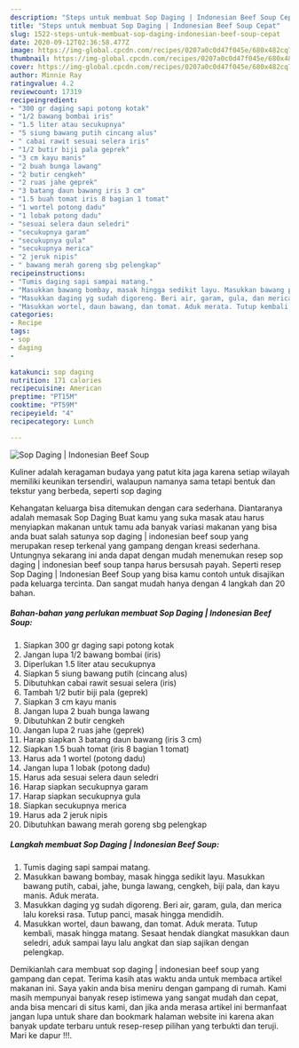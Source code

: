 ```yaml
---
description: "Steps untuk membuat Sop Daging | Indonesian Beef Soup Cepat"
title: "Steps untuk membuat Sop Daging | Indonesian Beef Soup Cepat"
slug: 1522-steps-untuk-membuat-sop-daging-indonesian-beef-soup-cepat
date: 2020-09-12T02:36:58.477Z
image: https://img-global.cpcdn.com/recipes/0207a0c0d47f045e/680x482cq70/sop-daging-indonesian-beef-soup-foto-resep-utama.jpg
thumbnail: https://img-global.cpcdn.com/recipes/0207a0c0d47f045e/680x482cq70/sop-daging-indonesian-beef-soup-foto-resep-utama.jpg
cover: https://img-global.cpcdn.com/recipes/0207a0c0d47f045e/680x482cq70/sop-daging-indonesian-beef-soup-foto-resep-utama.jpg
author: Minnie Ray
ratingvalue: 4.2
reviewcount: 17319
recipeingredient:
- "300 gr daging sapi potong kotak"
- "1/2 bawang bombai iris"
- "1.5 liter atau secukupnya"
- "5 siung bawang putih cincang alus"
- " cabai rawit sesuai selera iris"
- "1/2 butir biji pala geprek"
- "3 cm kayu manis"
- "2 buah bunga lawang"
- "2 butir cengkeh"
- "2 ruas jahe geprek"
- "3 batang daun bawang iris 3 cm"
- "1.5 buah tomat iris 8 bagian 1 tomat"
- "1 wortel potong dadu"
- "1 lobak potong dadu"
- "sesuai selera daun seledri"
- "secukupnya garam"
- "secukupnya gula"
- "secukupnya merica"
- "2 jeruk nipis"
- " bawang merah goreng sbg pelengkap"
recipeinstructions:
- "Tumis daging sapi sampai matang."
- "Masukkan bawang bombay, masak hingga sedikit layu. Masukkan bawang putih, cabai, jahe, bunga lawang, cengkeh, biji pala, dan kayu manis. Aduk merata."
- "Masukkan daging yg sudah digoreng. Beri air, garam, gula, dan merica lalu koreksi rasa. Tutup panci, masak hingga mendidih."
- "Masukkan wortel, daun bawang, dan tomat. Aduk merata. Tutup kembali, masak hingga matang. Sesaat hendak diangkat masukkan daun seledri, aduk sampai layu lalu angkat dan siap sajikan dengan pelengkap."
categories:
- Recipe
tags:
- sop
- daging
- 

katakunci: sop daging  
nutrition: 171 calories
recipecuisine: American
preptime: "PT15M"
cooktime: "PT59M"
recipeyield: "4"
recipecategory: Lunch

---
```



![Sop Daging | Indonesian Beef Soup](https://img-global.cpcdn.com/recipes/0207a0c0d47f045e/680x482cq70/sop-daging-indonesian-beef-soup-foto-resep-utama.jpg)

Kuliner adalah keragaman budaya yang patut kita jaga karena setiap wilayah memiliki keunikan tersendiri, walaupun namanya sama tetapi bentuk dan tekstur yang berbeda, seperti sop daging 



Kehangatan keluarga bisa ditemukan dengan cara sederhana. Diantaranya adalah memasak Sop Daging 
Buat kamu yang suka masak atau harus menyiapkan makanan untuk tamu ada banyak variasi makanan yang bisa anda buat salah satunya sop daging | indonesian beef soup yang merupakan resep terkenal yang gampang dengan kreasi sederhana. Untungnya sekarang ini anda dapat dengan mudah menemukan resep sop daging | indonesian beef soup tanpa harus bersusah payah.
Seperti resep Sop Daging | Indonesian Beef Soup yang bisa kamu contoh untuk disajikan pada keluarga tercinta. Dan sangat mudah hanya dengan 4 langkah dan 20 bahan.


<!--inarticleads1-->

##### Bahan-bahan yang perlukan membuat Sop Daging | Indonesian Beef Soup:

1. Siapkan 300 gr daging sapi potong kotak
1. Jangan lupa 1/2 bawang bombai (iris)
1. Diperlukan 1.5 liter atau secukupnya
1. Siapkan 5 siung bawang putih (cincang alus)
1. Dibutuhkan  cabai rawit sesuai selera (iris)
1. Tambah 1/2 butir biji pala (geprek)
1. Siapkan 3 cm kayu manis
1. Jangan lupa 2 buah bunga lawang
1. Dibutuhkan 2 butir cengkeh
1. Jangan lupa 2 ruas jahe (geprek)
1. Harap siapkan 3 batang daun bawang (iris 3 cm)
1. Siapkan 1.5 buah tomat (iris 8 bagian 1 tomat)
1. Harus ada 1 wortel (potong dadu)
1. Jangan lupa 1 lobak (potong dadu)
1. Harus ada sesuai selera daun seledri
1. Harap siapkan secukupnya garam
1. Harap siapkan secukupnya gula
1. Siapkan secukupnya merica
1. Harus ada 2 jeruk nipis
1. Dibutuhkan  bawang merah goreng sbg pelengkap




<!--inarticleads2-->

##### Langkah membuat  Sop Daging | Indonesian Beef Soup:

1. Tumis daging sapi sampai matang.
1. Masukkan bawang bombay, masak hingga sedikit layu. Masukkan bawang putih, cabai, jahe, bunga lawang, cengkeh, biji pala, dan kayu manis. Aduk merata.
1. Masukkan daging yg sudah digoreng. Beri air, garam, gula, dan merica lalu koreksi rasa. Tutup panci, masak hingga mendidih.
1. Masukkan wortel, daun bawang, dan tomat. Aduk merata. Tutup kembali, masak hingga matang. Sesaat hendak diangkat masukkan daun seledri, aduk sampai layu lalu angkat dan siap sajikan dengan pelengkap.




Demikianlah cara membuat sop daging | indonesian beef soup yang gampang dan cepat. Terima kasih atas waktu anda untuk membaca artikel makanan ini. Saya yakin anda bisa meniru dengan gampang di rumah. Kami masih mempunyai banyak resep istimewa yang sangat mudah dan cepat, anda bisa mencari di situs kami, dan jika anda merasa artikel ini bermanfaat jangan lupa untuk share dan bookmark halaman website ini karena akan banyak update terbaru untuk resep-resep pilihan yang terbukti dan teruji. Mari ke dapur !!!. 
